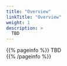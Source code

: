 ```yaml
---
title: "Overview"
linkTitle: "Overview"
weight: 1
description: >
  TBD
---
```


{{% pageinfo %}}
TBD  
{{% /pageinfo %}}


 